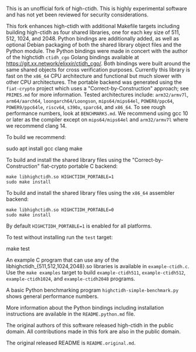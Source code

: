 This is an unofficial fork of high-ctidh. This is highly experimental software
and has not yet been reviewed for security considerations.

This fork enhances high-ctidh with additional Makefile targets including
building high-ctidh as four shared libraries, one for each key size of 511,
512, 1024, and 2048. Python bindings are additionally added, as well as
optional Debian packaging of both the shared library object files and the
Python module.  The Python bindings were made in concert with the author of the
highctidh `ctidh_cgo` Golang bindings available at
https://git.xx.network/elixxir/ctidh_cgo/. Both bindings were built around the
same shared objects for cross verification purposes. Currently this library is
fast on the `x86_64` CPU architecture and functional but much slower with other
CPU architectures. The portable backend was generated using the `fiat-crypto`
project which uses a "Correct-by-Construction" approach; see `PRIMES.md` for
more information. Tested architectures include: `arm32/armv7l`,
`arm64/aarch64`, `loongarch64/Loongson`, `mips64/mips64el`, `POWER8/ppc64`,
`POWER9/ppc64le`, `riscv64`, `s390x`, `sparc64`, and `x86_64`. To see rough
performance numbers, look at `BENCHMARKS.md`. We recommend using gcc 10 or
later as the compiler except on `mips64/mips64el` and `arm32/armv7l` where we
recommend clang 14.

To build we recommend:

   sudo apt install gcc clang make

To build and install the shared library files using the
"Correct-by-Construction" fiat-crypto portable C backend:

    make libhighctidh.so HIGHCTIDH_PORTABLE=1
    sudo make install

To build and install the shared library files using the `x86_64` assembler
backend:

    make libhighctidh.so HIGHCTIDH_PORTABLE=0
    sudo make install

By default `HIGHCTIDH_PORTABLE=1` is enabled for all platforms.

To test without installing run the `test` target:

   make test

An example C program that can use any of the
libhighctidh_{511,512,1024,2048}.so libraries is available in
`example-ctidh.c`. Use the `make examples` target to build `example-ctidh511`,
`example-ctidh512`, `example-ctidh1024`, and `example-ctidh2048` programs.

A basic Python benchmarking program `highctidh-simple-benchmark.py` shows
general performance numbers.

More information about the Python bindings including installation instructions
are available in the `README.python.md` file.

The original authors of this software released high-ctidh in the public domain.
All contributions made in this fork are also in the public domain.

The original released README is `README.original.md`.
